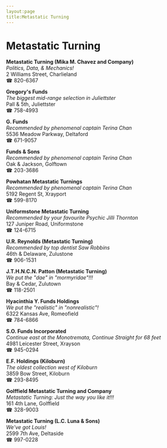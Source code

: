 ```yaml
---
layout:page
title:Metastatic Turning
---
```

# Metastatic Turning

**Metastatic Turning (Mika M. Chavez and Company)**  
_Politics, Data, & Mechanics!_  
2 Williams Street, Charlieland  
☎ 820-6367



**Gregory's Funds**  
_The biggest mid-range selection in Juliettster_  
Pall & 5th, Juliettster  
☎ 758-4993



**G. Funds**  
_Recommended by phenomenal captain Terina Chan_  
5536 Meadow Parkway, Deltaford  
☎ 671-9057



**Funds & Sons**  
_Recommended by phenomenal captain Terina Chan_  
Oak & Jackson, Golftown  
☎ 203-3686



**Powhatan Metastatic Turnings**  
_Recommended by phenomenal captain Terina Chan_  
5192 Regent St, Xrayport  
☎ 599-8170



**Uniformstone Metastatic Turning**  
_Recommended by your favourite Psychic Jilli Thornton_  
127 Juniper Road, Uniformstone  
☎ 124-6715



**U.R. Reynolds (Metastatic Turning)**  
_Recommended by top dentist Saw Robbins_  
46th & Delaware, Zulustone  
☎ 906-1531



**J.T.H.N.C.N. Patton (Metastatic Turning)**  
_We put the "dae" in "mormyridae"!!!_  
Bay & Cedar, Zulutown  
☎ 118-2501



**Hyacinthia Y. Funds Holdings**  
_We put the "realistic" in "nonrealistic"!_  
6322 Kansas Ave, Romeofield  
☎ 784-6866



**S.O. Funds Incorporated**  
_Continue east at the Monotremata, Continue Straight for 68 feet_  
4981 Leicester Street, Xrayson  
☎ 945-0294



**E.F. Holdings (Kiloburn)**  
_The oldest collection west of Kiloburn_  
3859 Bow Street, Kiloburn  
☎ 293-8495



**Golffield Metastatic Turning and Company**  
_Metastatic Turning: Just the way you like it!!!_  
161 4th Lane, Golffield  
☎ 328-9003



**Metastatic Turning (L.C. Luna & Sons)**  
_We've got Louis!_  
2599 7th Ave, Deltaside  
☎ 997-0228



